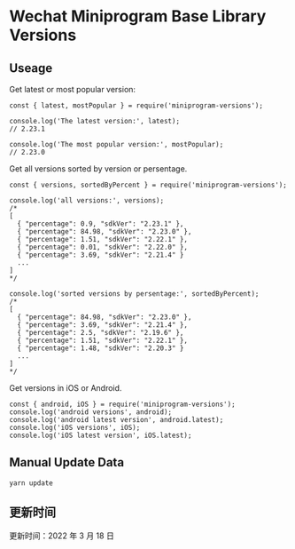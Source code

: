 
# Wechat Miniprogram Base Library Versions

## Useage

Get latest or most popular version:

```;
const { latest, mostPopular } = require('miniprogram-versions');

console.log('The latest version:', latest);
// 2.23.1

console.log('The most popular version:', mostPopular);
// 2.23.0

```

Get all versions sorted by version or persentage.

```
const { versions, sortedByPercent } = require('miniprogram-versions');

console.log('all versions:', versions);
/*
[
  { "percentage": 0.9, "sdkVer": "2.23.1" },
  { "percentage": 84.98, "sdkVer": "2.23.0" },
  { "percentage": 1.51, "sdkVer": "2.22.1" },
  { "percentage": 0.01, "sdkVer": "2.22.0" },
  { "percentage": 3.69, "sdkVer": "2.21.4" }
  ...
]
*/

console.log('sorted versions by persentage:', sortedByPercent);
/*
[
  { "percentage": 84.98, "sdkVer": "2.23.0" },
  { "percentage": 3.69, "sdkVer": "2.21.4" },
  { "percentage": 2.5, "sdkVer": "2.19.6" },
  { "percentage": 1.51, "sdkVer": "2.22.1" },
  { "percentage": 1.48, "sdkVer": "2.20.3" }
  ...
]
*/
```

Get versions in iOS or Android.

```
const { android, iOS } = require('miniprogram-versions');
console.log('android versions', android);
console.log('android latest version', android.latest);
console.log('iOS versions', iOS);
console.log('iOS latest version', iOS.latest);
```

## Manual Update Data

```
yarn update
```

## 更新时间

更新时间：2022 年 3 月 18 日
